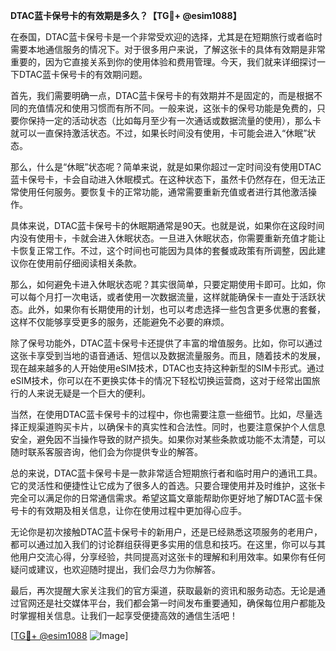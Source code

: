 **DTAC蓝卡保号卡的有效期是多久？【TG💪+ @esim1088】**

在泰国，DTAC蓝卡保号卡是一个非常受欢迎的选择，尤其是在短期旅行或者临时需要本地通信服务的情况下。对于很多用户来说，了解这张卡的具体有效期是非常重要的，因为它直接关系到你的使用体验和费用管理。今天，我们就来详细探讨一下DTAC蓝卡保号卡的有效期问题。

首先，我们需要明确一点，DTAC蓝卡保号卡的有效期并不是固定的，而是根据不同的充值情况和使用习惯而有所不同。一般来说，这张卡的保号功能是免费的，只要你保持一定的活动状态（比如每月至少有一次通话或数据流量的使用），那么卡就可以一直保持激活状态。不过，如果长时间没有使用，卡可能会进入“休眠”状态。

那么，什么是“休眠”状态呢？简单来说，就是如果你超过一定时间没有使用DTAC蓝卡保号卡，卡会自动进入休眠模式。在这种状态下，虽然卡仍然存在，但无法正常使用任何服务。要恢复卡的正常功能，通常需要重新充值或者进行其他激活操作。

具体来说，DTAC蓝卡保号卡的休眠期通常是90天。也就是说，如果你在这段时间内没有使用卡，卡就会进入休眠状态。一旦进入休眠状态，你需要重新充值才能让卡恢复正常工作。不过，这个时间也可能因为具体的套餐或政策有所调整，因此建议你在使用前仔细阅读相关条款。

那么，如何避免卡进入休眠状态呢？其实很简单，只要定期使用卡即可。比如，你可以每个月打一次电话，或者使用一次数据流量，这样就能确保卡一直处于活跃状态。此外，如果你有长期使用的计划，也可以考虑选择一些包含更多优惠的套餐，这样不仅能够享受更多的服务，还能避免不必要的麻烦。

除了保号功能外，DTAC蓝卡保号卡还提供了丰富的增值服务。比如，你可以通过这张卡享受到当地的语音通话、短信以及数据流量服务。而且，随着技术的发展，现在越来越多的人开始使用eSIM技术，DTAC也支持这种新型的SIM卡形式。通过eSIM技术，你可以在不更换实体卡的情况下轻松切换运营商，这对于经常出国旅行的人来说无疑是一个巨大的便利。

当然，在使用DTAC蓝卡保号卡的过程中，你也需要注意一些细节。比如，尽量选择正规渠道购买卡片，以确保卡的真实性和合法性。同时，也要注意保护个人信息安全，避免因不当操作导致的财产损失。如果你对某些条款或功能不太清楚，可以随时联系客服咨询，他们会为你提供专业的解答。

总的来说，DTAC蓝卡保号卡是一款非常适合短期旅行者和临时用户的通讯工具。它的灵活性和便捷性让它成为了很多人的首选。只要合理使用并及时维护，这张卡完全可以满足你的日常通信需求。希望这篇文章能帮助你更好地了解DTAC蓝卡保号卡的有效期及相关信息，让你在使用过程中更加得心应手。

无论你是初次接触DTAC蓝卡保号卡的新用户，还是已经熟悉这项服务的老用户，都可以通过加入我们的讨论群组获得更多实用的信息和技巧。在这里，你可以与其他用户交流心得，分享经验，共同提高对这张卡的理解和利用效率。如果你有任何疑问或建议，也欢迎随时提出，我们会尽力为你解答。

最后，再次提醒大家关注我们的官方渠道，获取最新的资讯和服务动态。无论是通过官网还是社交媒体平台，我们都会第一时间发布重要通知，确保每位用户都能及时掌握相关信息。让我们一起享受便捷高效的通信生活吧！

[[TG💪+ @esim1088](https://t.me/s/esim1088) ![Image](https://i.postimg.cc/4NQfJmqS/Snipaste-2025-05-13-00-14-12.png)]